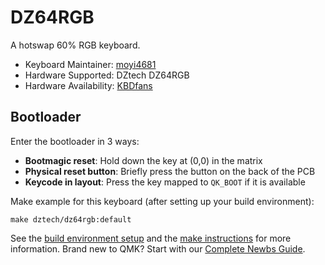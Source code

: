 # DZ64RGB

A hotswap 60% RGB keyboard.

* Keyboard Maintainer: [moyi4681](https://github.com/moyi4681)
* Hardware Supported: DZtech DZ64RGB
* Hardware Availability: [KBDfans](https://kbdfans.com/)

## Bootloader

Enter the bootloader in 3 ways:

* **Bootmagic reset**: Hold down the key at (0,0) in the matrix
* **Physical reset button**: Briefly press the button on the back of the PCB
* **Keycode in layout**: Press the key mapped to `QK_BOOT` if it is available

Make example for this keyboard (after setting up your build environment):

    make dztech/dz64rgb:default 
	
See the [build environment setup](https://docs.qmk.fm/#/getting_started_build_tools) and the [make instructions](https://docs.qmk.fm/#/getting_started_make_guide) for more information. Brand new to QMK? Start with our [Complete Newbs Guide](https://docs.qmk.fm/#/newbs).
